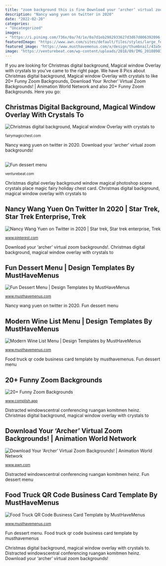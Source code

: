 ```yaml
---
title: "zoom background this is fine Download your ‘archer’ virtual zoom backgrounds!"
description: "Nancy wang yuen on twitter in 2020"
date: "2022-02-20"
categories:
- "Uncategorized"
images:
- "https://i.pinimg.com/736x/0a/7d/1e/0a7d1eb2982933627d3d67d006392096.jpg"
featuredImage: "https://www.awn.com/sites/default/files/styles/large_featured/public/image/featured/archer_office_fxx_052-1280.jpg?itok=Np4e3s5o"
featured_image: "https://www.musthavemenus.com/x/design/thumbnail/43a5db52-687e-4d47-aab2-e421f99b1e75?width=500&amp;update=1586654302602"
image: "https://venturebeat.com/wp-content/uploads/2018/09/IMG_20180903_102707-1.jpg?w=757"
---
```


If you are looking for Christmas digital background, Magical window Overlay with crystals to you've came to the right page. We have 8 Pics about Christmas digital background, Magical window Overlay with crystals to like 20+ Funny Zoom Backgrounds, Download Your ‘Archer’ Virtual Zoom Backgrounds! | Animation World Network and also 20+ Funny Zoom Backgrounds. Here you go:

## Christmas Digital Background, Magical Window Overlay With Crystals To

![Christmas digital background, Magical window Overlay with crystals to](http://cdn.shopify.com/s/files/1/0142/0548/5110/products/original_31f6ff74-b0c8-40bc-8a89-3f43388c7d5a_1200x1200.jpg?v=1594116839 "Christmas digital overlay background window magical photoshop scene crystals place magic fairy holiday chest card")

<small>fairymagicchest.com</small>

Nancy wang yuen on twitter in 2020. Download your ‘archer’ virtual zoom backgrounds!

## 

![](https://venturebeat.com/wp-content/uploads/2018/09/IMG_20180903_102707-1.jpg?w=757 "Fun dessert menu")

<small>venturebeat.com</small>

Christmas digital overlay background window magical photoshop scene crystals place magic fairy holiday chest card. Christmas digital background, magical window overlay with crystals to

## Nancy Wang Yuen On Twitter In 2020 | Star Trek, Star Trek Enterprise, Trek

![Nancy Wang Yuen on Twitter in 2020 | Star trek, Star trek enterprise, Trek](https://i.pinimg.com/736x/0a/7d/1e/0a7d1eb2982933627d3d67d006392096.jpg "Christmas digital background, magical window overlay with crystals to")

<small>www.pinterest.com</small>

Download your ‘archer’ virtual zoom backgrounds!. Christmas digital background, magical window overlay with crystals to

## Fun Dessert Menu | Design Templates By MustHaveMenus

![Fun Dessert Menu | Design Templates by MustHaveMenus](https://www.musthavemenus.com/x/design/thumbnail/929e7a1b-7970-44f6-b76f-72a686ed86d9?width=500&amp;update=1596101876860 "Fun dessert menu")

<small>www.musthavemenus.com</small>

Nancy wang yuen on twitter in 2020. Fun dessert menu

## Modern Wine List Menu | Design Templates By MustHaveMenus

![Modern Wine List Menu | Design Templates by MustHaveMenus](https://www.musthavemenus.com/x/design/thumbnail/43a5db52-687e-4d47-aab2-e421f99b1e75?width=500&amp;update=1586654302602 "20+ funny zoom backgrounds")

<small>www.musthavemenus.com</small>

Food truck qr code business card template by musthavemenus. Fun dessert menu

## 20+ Funny Zoom Backgrounds

![20+ Funny Zoom Backgrounds](https://uploads-ssl.webflow.com/5fa93d27380666789a1cbbd3/60c227bffebdaca65eadee91_distracted-boyfriend-zoom-background-large.jpeg "Download your ‘archer’ virtual zoom backgrounds!")

<small>www.complish.app</small>

Distracted windowscentral conferencing ruangan komitmen heinz. Christmas digital background, magical window overlay with crystals to

## Download Your ‘Archer’ Virtual Zoom Backgrounds! | Animation World Network

![Download Your ‘Archer’ Virtual Zoom Backgrounds! | Animation World Network](https://www.awn.com/sites/default/files/styles/large_featured/public/image/featured/archer_office_fxx_052-1280.jpg?itok=Np4e3s5o "Christmas digital overlay background window magical photoshop scene crystals place magic fairy holiday chest card")

<small>www.awn.com</small>

Distracted windowscentral conferencing ruangan komitmen heinz. Fun dessert menu

## Food Truck QR Code Business Card Template By MustHaveMenus

![Food Truck QR Code Business Card Template by MustHaveMenus](https://www.musthavemenus.com/x/design/thumbnail/8182d64e-c000-4129-9d5a-a2ee65e02a31?width=500&amp;update=1606011170937 "Modern wine list menu")

<small>www.musthavemenus.com</small>

Fun dessert menu. Food truck qr code business card template by musthavemenus

Christmas digital background, magical window overlay with crystals to. Distracted windowscentral conferencing ruangan komitmen heinz. Download your ‘archer’ virtual zoom backgrounds!
